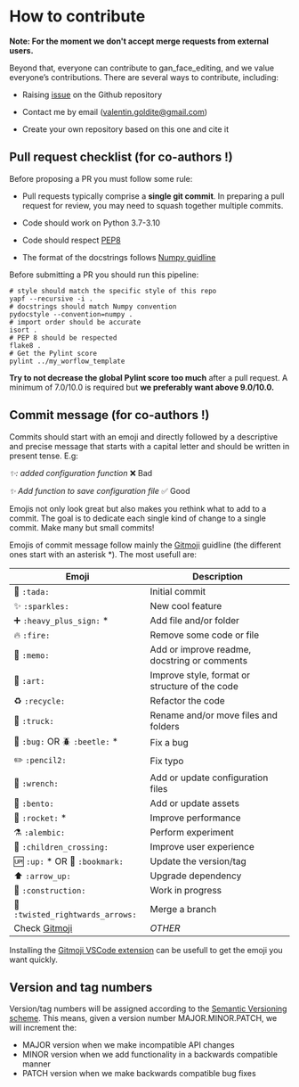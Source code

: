 # How to contribute

**Note: For the moment we don't accept merge requests from external users.**

Beyond that, everyone can contribute to gan_face_editing, and we value everyone’s contributions. There are several ways to contribute, including:

- Raising [issue](https://github.com/valentingol/my_workflow_template/issues) on the Github repository

- Contact me by email (valentin.goldite@gmail.com)

- Create your own repository based on this one and cite it

## Pull request checklist (for co-authors !)

Before proposing a PR you must follow some rule:

- Pull requests typically comprise a **single git commit**. In preparing a pull request for review, you may need to squash together multiple commits.

- Code should work on Python 3.7-3.10

- Code should respect [PEP8](https://peps.python.org/pep-0008/)

- The format of the docstrings follows [Numpy guidline](https://numpydoc.readthedocs.io/en/latest/format.html)

Before submitting a PR you should run this pipeline:

```script
# style should match the specific style of this repo
yapf --recursive -i .
# docstrings should match Numpy convention
pydocstyle --convention=numpy .
# import order should be accurate
isort .
# PEP 8 should be respected
flake8 .
# Get the Pylint score
pylint ../my_worflow_template
```

**Try to not decrease the global Pylint score too much** after a pull request. A minimum of 7.0/10.0 is required but **we preferably want above 9.0/10.0.**

## Commit message (for co-authors !)

Commits should start with an emoji and directly followed by a descriptive and precise message that starts with a capital letter and should be written in present tense. E.g:

*✨: added configuration function* ❌ Bad

*✨ Add function to save configuration file* ✅ Good

Emojis not only look great but also makes you rethink what to add to a commit. The goal is to dedicate each single kind of change to a single commit. Make many but small commits!

Emojis of commit message follow mainly the [Gitmoji](https://gitmoji.dev/) guidline (the different ones start with an asterisk *). The most usefull are:

| Emoji                                 | Description                                     |
| ------------------------------------- | ----------------------------------------------- |
| 🎉 `:tada:`                        | Initial commit                                  |
| ✨ `:sparkles:`                    | New cool feature                                |
| ➕ `:heavy_plus_sign:` *           | Add file and/or folder                          |
| 🔥 `:fire:`                        | Remove some code or file                        |
| 📝 `:memo:`                        | Add or improve readme, docstring or comments    |
| 🎨 `:art:`                         | Improve style, format or structure  of the code |
| ♻️ `:recycle:`                       | Refactor the code                               |
| 🚚 `:truck:`                       | Rename and/or move files and folders            |
| 🐛 `:bug:` OR 🪲 `:beetle:` *   | Fix a bug                                       |
| ✏️  `:pencil2:`                      | Fix typo                                        |
| 🔧 `:wrench:`                      | Add or update configuration files               |
| 🍱 `:bento:`                       | Add or update assets                            |
| 🚀 `:rocket:` *                    | Improve performance                             |
| ⚗️ `:alembic:`                       | Perform experiment                              |
| 🚸 `:children_crossing:`           | Improve user experience                         |
| 🆙 `:up:` * OR 🔖 `:bookmark:`  | Update the version/tag                          |
| ⬆️  `:arrow_up:`                     | Upgrade dependency                              |
| 🚧 `:construction:`                | Work in progress                                |
| 🔀 `:twisted_rightwards_arrows:`   | Merge a branch                                  |
| Check [Gitmoji](https://gitmoji.dev/) | *OTHER*                                         |

Installing the [Gitmoji VSCode extension](https://marketplace.visualstudio.com/items?itemName=seatonjiang.gitmoji-vscode) can be usefull to get the emoji you want quickly.

## Version and tag numbers

Version/tag numbers will be assigned according to the [Semantic Versioning scheme](https://semver.org/). This means, given a version number MAJOR.MINOR.PATCH, we will increment the:

- MAJOR version when we make incompatible API changes
- MINOR version when we add functionality in a backwards compatible manner
- PATCH version when we make backwards compatible bug fixes

